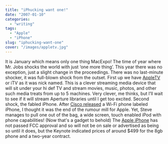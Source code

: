 ```yaml
---
title: "iPhucking want one!"
date: "2007-01-10"
categories:
  - "writing"
tags:
  - "Apple"
  - "iPhone"
slug: "iphucking-want-one"
cover: "/images/appletv.jpg"
---
```


It is January which means only one thing MacExpo! The time of year where Mr. Jobs shocks the world with just ‘one more thing’. This year there was no exception, just a slight change in the proceedings. There was no last-minute shocker, it was full-blown shock from the outset. First up we have [AppleTV](https://www.apple.com/appletv/) or iTV as it was nick named. This is a clever streaming media device that will sit under your hi def TV and stream movies, music, photos, and other such media treats from up to 5 machines. Very clever, me thinks, but I’ll wait to see if it will stream Aperture libraries until I get too excited. Second shock, the fabled iPhone. After [Cisco released](https://www.engadget.com/2006/12/18/cisco-not-apple-announces-iphone-branded-voip-phones/) a Wi-Fi phone labeled iPhone, I thought it was the end of the rumour mill for Apple. Yet, Steve manages to pull one out of the bag, a wide screen, touch enabled iPod with phone capabilities! (Now that's a gadget to behold) The [Apple iPhone](https://www.apple.com/iphone/) has not passed FCC approval and so will not be on sale or advertised as being so until it does, but the Keynote indicated prices of around $499 for the 8gb phone and a two-year contract.
